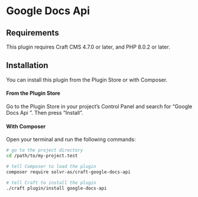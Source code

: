 # Google Docs Api 



## Requirements

This plugin requires Craft CMS 4.7.0 or later, and PHP 8.0.2 or later.

## Installation

You can install this plugin from the Plugin Store or with Composer.

#### From the Plugin Store

Go to the Plugin Store in your project’s Control Panel and search for “Google Docs Api ”. Then press “Install”.

#### With Composer

Open your terminal and run the following commands:

```bash
# go to the project directory
cd /path/to/my-project.test

# tell Composer to load the plugin
composer require solvr-as/craft-google-docs-api

# tell Craft to install the plugin
./craft plugin/install google-docs-api
```
